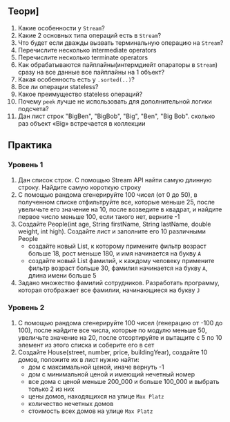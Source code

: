 ## Теори]

1. Какие особенности у `Stream`?
2. Какие 2 основных типа операций есть в `Stream`? 
3. Что будет если дважды вызвать терминальную операцию на `Stream`?
4. Перечислите несколько intermediate operators 
5. Перечислите несколько terminate operators
6. Как обрабатываются пайплайны(интермдиейт опараторы в `Stream`) сразу на все данные все пайплайны на 1 объект?
7. Какая особенность есть у `.sorted(..)`?
8. Все ли операции stateless?
9. Какое преимущество stateless операций?
10. Почему `peek` лучше не использовать для дополнительной логики подсчета? 
11. Дан лист строк "BigBen", "BigBob", "Big", "Ben", "Big Bob". сколько раз объект «Big» встречается в коллекции 
## Практика
### Уровень 1
1. Дан список строк. С помощью Stream API найти самую длинную строку. Найдите самую короткую строку 
2. С помощью рандома сгенерируйте 100 чисел (от 0 до 50), в полученном списке отфильтруйте все, которые меньше 25, 
после увеличьте его значение на 10, после возведите в квадрат, и найдите первое число меньше 100, если такого нет, верните -1 
3. Создайте People(int age, String firstName, String lastName, double weight, int high). Создайте лист и заполните его 10 различными People
   - создайте новый List, к которому примените фильтр возраст больше 18, рост меньше 180, и имя начинается на букву `A`
   - создайте новый List фамилий, к каждому человеку примените фильтр возраст больше 30, фамилия начинается на букву `A`, длина имени больше 5 
4. Задано множество фамилий сотрудников. Разработать программу, которая отображает все фамилии, начинающиеся на букву `J`
### Уровень 2
1. С помощью рандома сгенерируйте 100 чисел (генерацию от -100 до 100), после найдите все числа, которые по модулю меньше 50, 
увеличьте значение на 20, после отсортируйте и вытащите с 5 по 10 элемент из этого списка и соберите его в сет
2. Создайте House(street, number, price, buildingYear), создайте 10 домов, положите их в лист нужно найти:
   - дом с максимальной ценой, иначе вернуть -1
   - дом с минимальной ценой и имеющий нечетный номер 
   - все дома с ценой меньше 200_000 и больше 100_000 и выбрать только 2 из них
   - цены домов, находящихся на улице `Max Platz`
   - количество нечетных домов
   - стоимость всех домов на улице `Max Platz`

